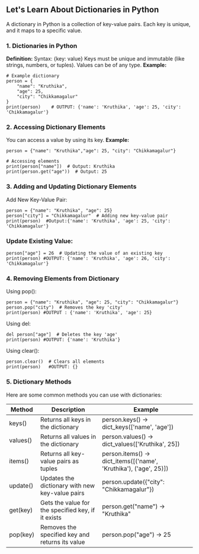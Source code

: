 ##  Let's Learn About Dictionaries in Python
A dictionary in Python is a collection of key-value pairs. Each key is unique, and it maps to a specific value.

### 1. Dictionaries in Python
**Definition:**
Syntax: {key: value}
Keys must be unique and immutable (like strings, numbers, or tuples).
Values can be of any type.
**Example:**
```
# Example dictionary
person = {
    "name": "Kruthika",
    "age": 25,
    "city": "Chikkamagalur"
}
print(person)    # OUTPUT: {'name': 'Kruthika', 'age': 25, 'city': 'Chikkamagalur'}
```
### 2. Accessing Dictionary Elements
You can access a value by using its key.
**Example:**
```
person = {"name": "Kruthika","age": 25, "city": "Chikkamagalur"}

# Accessing elements
print(person["name"])  # Output: Kruthika
print(person.get("age"))  # Output: 25
```
### 3. Adding and Updating Dictionary Elements
 Add New Key-Value Pair:
```
person = {"name": "Kruthika", "age": 25}
person["city"] = "Chikkamagalur"  # Adding new key-value pair
print(person)  #Output:{'name': 'Kruthika', 'age': 25, 'city': 'Chikkamagalur'}
```
### Update Existing Value:
```
person["age"] = 26  # Updating the value of an existing key
print(person) #OUTPUT: {'name': 'Kruthika', 'age': 26, 'city': 'Chikkamagalur'}
```
### 4. Removing Elements from Dictionary
Using pop():
```
person = {"name": "Kruthika", "age": 25, "city": "Chikkamagalur"}
person.pop("city")  # Removes the key 'city'
print(person) #OUTPUT : {'name': 'Kruthika', 'age': 25}
```
Using del:
```
del person["age"]  # Deletes the key 'age'
print(person) #OUTPUT: {'name': 'Kruthika'}
```
Using clear():
```
person.clear()  # Clears all elements
print(person)   #OUTPUT: {}
```
### 5. Dictionary Methods
Here are some common methods you can use with dictionaries:

|    Method       |    	              Description                           |  	                           Example                               |
|-----------------|---------------------------------------------------------|--------------------------------------------------------------------|
|   keys()	      |       Returns all keys in the dictionary	              |   person.keys() -> dict_keys(['name', 'age'])                      |
|   values()	    |       Returns all values in the dictionary	            |   person.values() -> dict_values(['Kruthika', 25])                 |
|   items()       |      	Returns all key-value pairs as tuples	            |   person.items() -> dict_items([('name', 'Kruthika'), ('age', 25)])|
|   update()	    |       Updates the dictionary with new key-value pairs   |   person.update({"city": "Chikkamagalur"})                         |
|   get(key)	    |       Gets the value for the specified key, if it exists|  	person.get("name") -> "Kruthika"                                 |
|   pop(key)	    |       Removes the specified key and returns its value   |   person.pop("age") -> 25                                          |





